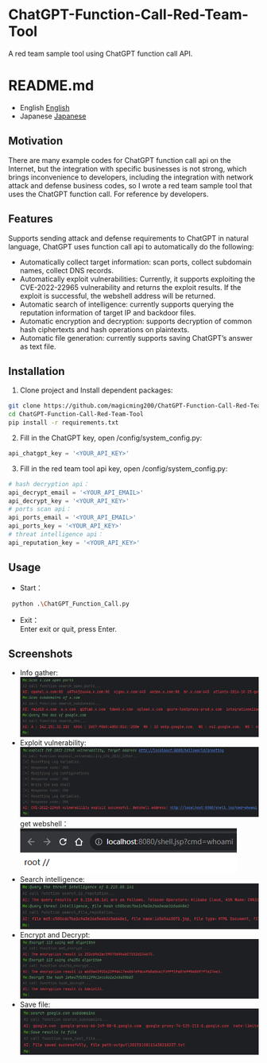# ChatGPT-Function-Call-Red-Team-Tool
A red team sample tool using ChatGPT function call API. 
# README.md
- English [English](README.md)
- Japanese [Japanese](README_ja.md)
## Motivation
There are many example codes for ChatGPT function call api on the Internet, but the integration with specific businesses is not strong, which brings inconvenience to developers, including the integration with network attack and defense business codes, so I wrote a red team sample tool that uses the ChatGPT function call. For reference by developers.
## Features
Supports sending attack and defense requirements to ChatGPT in natural language, ChatGPT uses function call api to automatically do the following:
- Automatically collect target information: scan ports, collect subdomain names, collect DNS records.
- Automatically exploit vulnerabilities: Currently, it supports exploiting the CVE-2022-22965 vulnerability and returns the exploit results. If the exploit is successful, the webshell address will be returned.
- Automatic search of intelligence: currently supports querying the reputation information of target IP and backdoor files.
- Automatic encryption and decryption: supports decryption of common hash ciphertexts and hash operations on plaintexts.
- Automatic file generation: currently supports saving ChatGPT’s answer as text file.
## Installation
1. Clone project and Install dependent packages:
```bash
git clone https://github.com/magicming200/ChatGPT-Function-Call-Red-Team-Tool.git
cd ChatGPT-Function-Call-Red-Team-Tool
pip install -r requirements.txt
```
2. Fill in the ChatGPT key, open /config/system_config.py:
```python
api_chatgpt_key = '<YOUR_API_KEY>'
```
3. Fill in the red team tool api key, open /config/system_config.py:
```python
# hash decryption api：
api_decrypt_email = '<YOUR_API_EMAIL>'
api_decrypt_key = '<YOUR_API_KEY>'
# ports scan api：
api_ports_email = '<YOUR_API_EMAIL>'
api_ports_key = '<YOUR_API_KEY>'
# threat intelligence api：
api_reputation_key = '<YOUR_API_KEY>'
```
## Usage
- Start：  
```bash
 python .\ChatGPT_Function_Call.py
```  
- Exit：  
Enter exit or quit, press Enter.  
## Screenshots
- Info gather:  
![info gather](readme_pics/info_gather.png)  
- Exploit vulnerability:  
![exploit vulnerability](readme_pics/exploit_vul_1.png)  
get webshell：  
![exploit vulnerability](readme_pics/exploit_vul_2.png)  
- Search intelligence:  
![search intelligence](readme_pics/intelligence.png)  
- Encrypt and Decrypt:  
![encrypt and decrypt](readme_pics/encrypt_decrypt.png)  
- Save file:  
![save file ](readme_pics/save_file.png)
